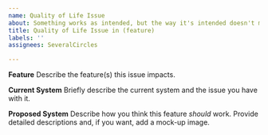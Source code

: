 ```yaml
---
name: Quality of Life Issue
about: Something works as intended, but the way it's intended doesn't make sense.
title: Quality of Life Issue in (feature)
labels: ''
assignees: SeveralCircles

---
```


**Feature**
Describe the feature(s) this issue impacts.

**Current System**
Briefly describe the current system and the issue you have with it.

**Proposed System**
Describe how you think this feature *should* work. Provide detailed descriptions and, if you want, add a mock-up image.
